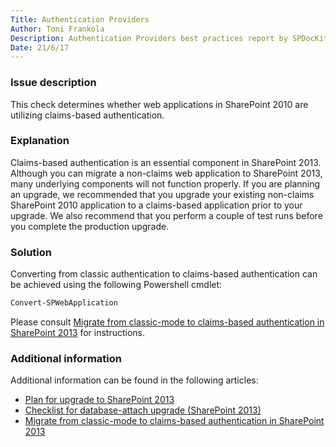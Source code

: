 ```yaml
---
Title: Authentication Providers
Author: Toni Frankola
Description: Authentication Providers best practices report by SPDocKit determines whether web applications in SharePoint 2010 are utilizing claims-based authentication.
Date: 21/6/17
---
```

### Issue description

This check determines whether web applications in SharePoint 2010 are utilizing claims-based authentication.

### Explanation

Claims-based authentication is an essential component in SharePoint 2013. Although you can migrate a non-claims web application to SharePoint 2013, many underlying components will not function properly. If you are planning an upgrade, we recommended that you upgrade your existing non-claims SharePoint 2010 application to a claims-based application prior to your upgrade. We also recommend that you perform a couple of test runs before you complete the production upgrade.

### Solution

Converting from classic authentication to claims-based authentication can be achieved using the following Powershell cmdlet:

```powershell
Convert-SPWebApplication
```
Please consult [Migrate from classic-mode to claims-based authentication in SharePoint 2013](ttps://technet.microsoft.com/en-us/library/gg251985.aspx) for instructions.

### Additional information

Additional information can be found in the following articles:

* [Plan for upgrade to SharePoint 2013](https://technet.microsoft.com/en-us/library/cc303429.aspx)
* [Checklist for database-attach upgrade (SharePoint 2013)](https://technet.microsoft.com/en-us/library/ff607663.aspx)
* [Migrate from classic-mode to claims-based authentication in SharePoint 2013](https://technet.microsoft.com/en-us/library/gg251985.aspx)